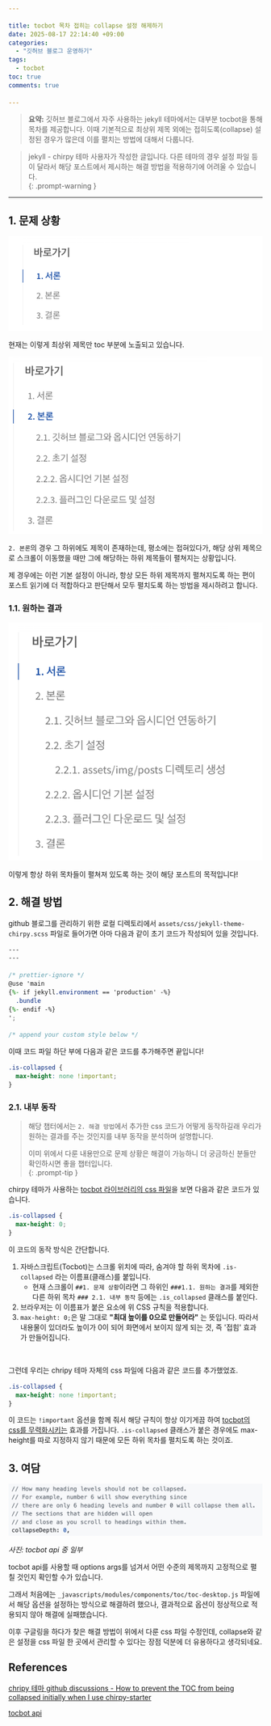 ```yaml
---

title: tocbot 목차 접히는 collapse 설정 해제하기
date: 2025-08-17 22:14:40 +09:00
categories:
  - "깃허브 블로그 운영하기"
tags:
  - tocbot
toc: true
comments: true

---
```



> **요약:** 깃허브 블로그에서 자주 사용하는 jekyll 테마에서는 대부분 tocbot을 통해 목차를 제공합니다. 이때 기본적으로 최상위 제목 외에는 접히도록(collapse) 설정된 경우가 많은데 이를 펼치는 방법에 대해서 다룹니다.


> jekyll - chirpy 테마 사용자가 작성한 글입니다. 다른 테마의 경우 설정 파일 등이 달라서 해당 포스트에서 제시하는 해결 방법을 적용하기에 어려울 수 있습니다.   
{: .prompt-warning }

  

---
## 1. 문제 상황
![](assets/img/posts/2025-08-17-tocbot-목차-접히는-collapse-설정-해제하기.png)

현재는 이렇게 최상위 제목만 toc 부분에 노출되고 있습니다.

![](assets/img/posts/2025-08-17-tocbot-목차-접히는-collapse-설정-해제하기-1.png)

`2. 본론`의 경우 그 하위에도 제목이 존재하는데, 평소에는 접혀있다가, 해당 상위 제목으로 스크롤이 이동했을 때만 그에 해당하는 하위 제목들이 펼쳐지는 상황입니다.

제 경우에는 이런 기본 설정이 아니라, 항상 모든 하위 제목까지 펼쳐지도록 하는 편이 포스트 읽기에 더 적합하다고 판단해서 모두 펼치도록 하는 방법을 제시하려고 합니다.

### 1.1. 원하는 결과
![](assets/img/posts/2025-08-17-tocbot-목차-접히는-collapse-설정-해제하기-2.png)

이렇게 항상 하위 목차들이 펼쳐져 있도록 하는 것이 해당 포스트의 목적입니다!

## 2. 해결 방법
github 블로그를 관리하기 위한 로컬 디렉토리에서 `assets/css/jekyll-theme-chirpy.scss` 파일로 들어가면 아마 다음과 같이 초기 코드가 작성되어 있을 것입니다.

```scss
---
---

/* prettier-ignore */
@use 'main
{%- if jekyll.environment == 'production' -%}
  .bundle
{%- endif -%}
';

/* append your custom style below */

```

이때 코드 파일 하단 부에 다음과 같은 코드를 추가해주면 끝입니다!

```scss
.is-collapsed {
  max-height: none !important;
}
```

### 2.1. 내부 동작
> 해당 챕터에서는 `2. 해결 방법`에서 추가한 css 코드가 어떻게 동작하길래 우리가 원하는 결과를 주는 것인지를 내부 동작을 분석하며 설명합니다.
> 
> 이미 위에서 다룬 내용만으로 문제 상황은 해결이 가능하니 더 궁금하신 분들만 확인하시면 좋을 챕터입니다.   
{: .prompt-tip }

chirpy 테마가 사용하는 [tocbot 라이브러리의 css 파일](https://github.com/tscanlin/tocbot/blob/master/src/scss/_tocbot-core.scss)을 보면 다음과 같은 코드가 있습니다.

```scss
.is-collapsed {
  max-height: 0;
}
```

이 코드의 동작 방식은 간단합니다.

1. 자바스크립트(Tocbot)는 스크롤 위치에 따라, 숨겨야 할 하위 목차에 `.is-collapsed` 라는 이름표(클래스)를 붙입니다.
	- 현재 스크롤이 `##1. 문제 상황`이라면 그 하위인 `###1.1. 원하는 결과`를 제외한 다른 하위 목차 `### 2.1. 내부 동작` 등에는 `.is_collapsed` 클래스를 붙인다.
2. 브라우저는 이 이름표가 붙은 요소에 위 CSS 규칙을 적용합니다.
3. `max-height: 0;`은 말 그대로 **"최대 높이를 0으로 만들어라"** 는 뜻입니다. 따라서 내용물이 있더라도 높이가 0이 되어 화면에서 보이지 않게 되는 것, 즉 '접힘' 효과가 만들어집니다.

<br>

그런데 우리는 chripy 테마 자체의 css 파일에 다음과 같은 코드를 추가했었죠.

```css
.is-collapsed {
  max-height: none !important;
}
```

이 코드는 `!important` 옵션을 함께 줘서 해당 규칙이 항상 이기게끔 하여 <ins>tocbot의 css를 무력화시키는</ins> 효과를 가집니다. `.is-collapsed` 클래스가 붙은 경우에도 max-height를 따로 지정하지 않기 때문에 모든 하위 목차를 펼치도록 하는 것이죠.

## 3. 여담
![](assets/img/posts/2025-08-17-tocbot-목차-접히는-collapse-설정-해제하기-3.png)

*사진: tocbot api 중 일부*


tocbot api를 사용할 때 options args를 넘겨서 어떤 수준의 제목까지 고정적으로 펼칠 것인지 확인할 수가 있습니다.

그래서 처음에는 `_javascripts/modules/components/toc/toc-desktop.js` 파일에서 해당 옵션을 설정하는 방식으로 해결하려 했으나, 결과적으로 옵션이 정상적으로 적용되지 않아 해결에 실패했습니다.

이후 구글링을 하다가 찾은 해결 방법이 위에서 다룬 css 파일 수정인데, collapse와 같은 설정을 css 파일 한 곳에서 관리할 수 있다는 장점 덕분에 더 유용하다고 생각되네요.

## References
[chripy 테마 github discussions - How to prevent the TOC from being collapsed initially when I use chirpy-starter](https://github.com/cotes2020/jekyll-theme-chirpy/discussions/1706)

[tocbot api](https://github.com/tscanlin/tocbot#usage)

